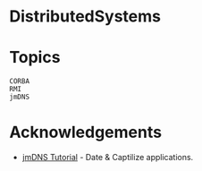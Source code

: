 # DistributedSystems

# Topics
```
CORBA
RMI
jmDNS
```
# Acknowledgements
* [jmDNS Tutorial](http://cs.lmu.edu/~ray/notes/javanetexamples/) - Date & Captilize applications. 


